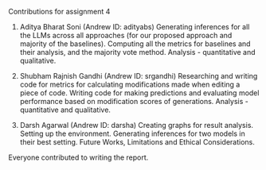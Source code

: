 Contributions for assignment 4

1. Aditya Bharat Soni (Andrew ID: adityabs)
Generating inferences for all the LLMs across all approaches (for our proposed approach and majority of the baselines). Computing all the metrics for baselines and their analysis, and the majority vote method. Analysis - quantitative and qualitative.


2. Shubham Rajnish Gandhi (Andrew ID: srgandhi)
Researching and writing code for metrics for calculating modifications made when editing a piece of code. Writing code for making predictions and evaluating model performance based on modification scores of generations. Analysis - quantitative and qualitative. 

3. Darsh Agarwal (Andrew ID: darsha)
Creating graphs for result analysis. Setting up the environment. Generating inferences for two models in their best setting. Future Works, Limitations and Ethical Considerations.

Everyone contributed to writing the report.
